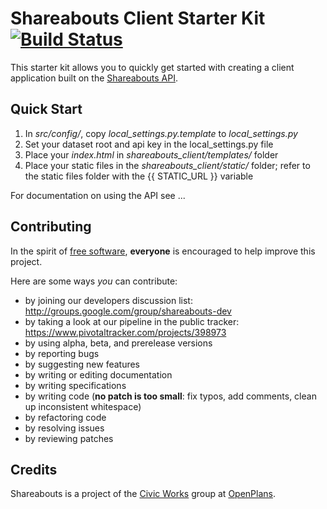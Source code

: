 Shareabouts Client Starter Kit [![Build Status](https://secure.travis-ci.org/openplans/shareabouts-django-client.png)](http://travis-ci.org/openplans/shareabouts-django-client)
==============================

This starter kit allows you to quickly get started with creating a client
application built on the [Shareabouts API](https://github.com/openplans/shareabouts-api).

Quick Start
-----------

1. In *src/config/*, copy *local_settings.py.template* to *local_settings.py*
2. Set your dataset root and api key in the local_settings.py file
3. Place your *index.html* in *shareabouts_client/templates/* folder
4. Place your static files in the *shareabouts_client/static/* folder; refer to 
   the static files folder with the {{ STATIC_URL }} variable
   
For documentation on using the API see ...

Contributing
------------
In the spirit of [free software](http://www.fsf.org/licensing/essays/free-sw.html), **everyone** is encouraged to help improve this project. 

Here are some ways *you* can contribute:

* by joining our developers discussion list: http://groups.google.com/group/shareabouts-dev
* by taking a look at our pipeline in the public tracker: https://www.pivotaltracker.com/projects/398973
* by using alpha, beta, and prerelease versions
* by reporting bugs
* by suggesting new features
* by writing or editing documentation
* by writing specifications
* by writing code (**no patch is too small**: fix typos, add comments, clean up inconsistent whitespace)
* by refactoring code
* by resolving issues
* by reviewing patches

Credits
-------------
Shareabouts is a project of the [Civic Works](http://openplans.org/initiatives/civic-works/) group at [OpenPlans](http://openplans.org).
